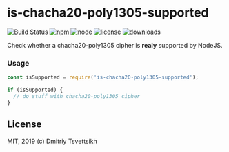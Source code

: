 # is-chacha20-poly1305-supported
[![Build Status](https://travis-ci.org/reklatsmasters/is-chacha20-poly1305-supported.svg?branch=master)](https://travis-ci.org/reklatsmasters/is-chacha20-poly1305-supported)
[![npm](https://img.shields.io/npm/v/is-chacha20-poly1305-supported.svg)](https://npmjs.org/package/is-chacha20-poly1305-supported)
[![node](https://img.shields.io/node/v/is-chacha20-poly1305-supported.svg)](https://npmjs.org/package/is-chacha20-poly1305-supported)
[![license](https://img.shields.io/npm/l/is-chacha20-poly1305-supported.svg)](https://npmjs.org/package/is-chacha20-poly1305-supported)
[![downloads](https://img.shields.io/npm/dm/is-chacha20-poly1305-supported.svg)](https://npmjs.org/package/is-chacha20-poly1305-supported)

Check whether a chacha20-poly1305 cipher is **realy** supported by NodeJS.

### Usage

```js
const isSupported = require('is-chacha20-poly1305-supported');

if (isSupported) {
  // do stuff with chacha20-poly1305 cipher
}
```

## License

MIT, 2019 (c) Dmitriy Tsvettsikh
